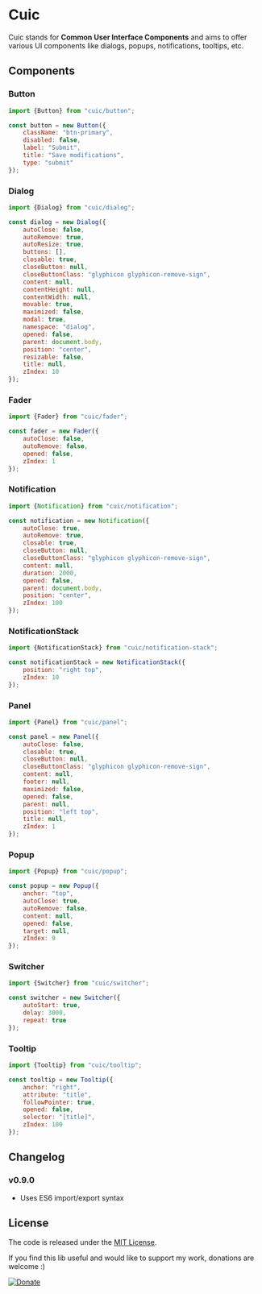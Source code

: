 # Cuic

Cuic stands for **Common User Interface Components** and aims to offer various UI components like dialogs, popups, notifications, tooltips, etc.

## Components

### Button

```js
import {Button} from "cuic/button";

const button = new Button({
    className: "btn-primary",
    disabled: false,
    label: "Submit",
    title: "Save modifications",
    type: "submit"
});
```

### Dialog

```js
import {Dialog} from "cuic/dialog";

const dialog = new Dialog({
    autoClose: false,
    autoRemove: true,
    autoResize: true,
    buttons: [],
    closable: true,
    closeButton: null,
    closeButtonClass: "glyphicon glyphicon-remove-sign",
    content: null,
    contentHeight: null,
    contentWidth: null,
    movable: true,
    maximized: false,
    modal: true,
    namespace: "dialog",
    opened: false,
    parent: document.body,
    position: "center",
    resizable: false,
    title: null,
    zIndex: 10
});
```

### Fader

```js
import {Fader} from "cuic/fader";

const fader = new Fader({
    autoClose: false,
    autoRemove: false,
    opened: false,
    zIndex: 1
});
```

### Notification

```js
import {Notification} from "cuic/notification";

const notification = new Notification({
    autoClose: true,
    autoRemove: true,
    closable: true,
    closeButton: null,
    closeButtonClass: "glyphicon glyphicon-remove-sign",
    content: null,
    duration: 2000,
    opened: false,
    parent: document.body,
    position: "center",
    zIndex: 100
});
```

### NotificationStack

```js
import {NotificationStack} from "cuic/notification-stack";

const notificationStack = new NotificationStack({
    position: "right top",
    zIndex: 10
});
```

### Panel

```js
import {Panel} from "cuic/panel";

const panel = new Panel({
    autoClose: false,
    closable: true,
    closeButton: null,
    closeButtonClass: "glyphicon glyphicon-remove-sign",
    content: null,
    footer: null,
    maximized: false,
    opened: false,
    parent: null,
    position: "left top",
    title: null,
    zIndex: 1
});
```

### Popup

```js
import {Popup} from "cuic/popup";

const popup = new Popup({
    anchor: "top",
    autoClose: true,
    autoRemove: false,
    content: null,
    opened: false,
    target: null,
    zIndex: 9
});
```

### Switcher

```js
import {Switcher} from "cuic/switcher";

const switcher = new Switcher({
    autoStart: true,
    delay: 3000,
    repeat: true
});
```

### Tooltip

```js
import {Tooltip} from "cuic/tooltip";

const tooltip = new Tooltip({
    anchor: "right",
    attribute: "title",
    followPointer: true,
    opened: false,
    selector: "[title]",
    zIndex: 100
});
```

## Changelog

### v0.9.0
- Uses ES6 import/export syntax

## License

The code is released under the [MIT License](http://www.opensource.org/licenses/MIT).

If you find this lib useful and would like to support my work, donations are welcome :)

[![Donate](https://img.shields.io/badge/Donate-PayPal-green.svg)](https://www.paypal.com/cgi-bin/webscr?cmd=_s-xclick&hosted_button_id=7S7P9W7L2CNQG)
